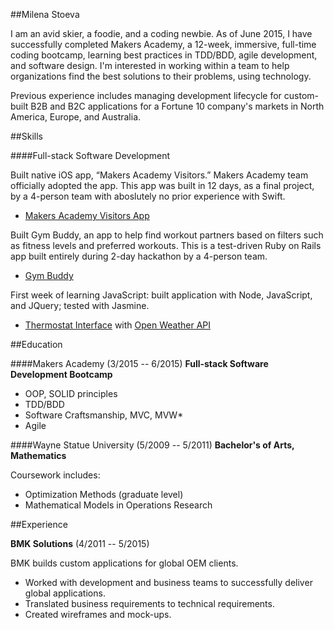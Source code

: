 ##Milena Stoeva

I am an avid skier, a foodie, and a coding newbie. As of June 2015, I have successfully completed Makers Academy, a 12-week, immersive, full-time coding bootcamp, learning best practices in TDD/BDD, agile development, and software design. I'm interested in working within a team to help organizations find the best solutions to their problems, using technology.

Previous experience includes managing development lifecycle for custom-built B2B and B2C applications for a Fortune 10 company's markets in North America, Europe, and Australia.

##Skills

####Full-stack Software Development

Built native iOS app, “Makers Academy Visitors.” Makers Academy team officially adopted the app. This app was built in 12 days, as a final project, by a 4-person team with aboslutely no prior experience with Swift.
- [Makers Academy Visitors App](goo.gl/xN6MlD)

Built Gym Buddy, an app to help find workout partners based on filters such as fitness levels and preferred workouts. This is a test-driven Ruby on Rails app built entirely during 2-day hackathon by a 4-person team.
- [Gym Buddy](https://gympal.herokuapp.com/)

First week of learning JavaScript: built application with Node, JavaScript, and JQuery; tested with Jasmine.
- [Thermostat Interface](https://github.com/M1lena/Thermostat_Interface) with [Open Weather API](http://openweathermap.org/api)

##Education

####Makers Academy (3/2015 -- 6/2015)
**Full-stack Software Development Bootcamp**
- OOP, SOLID principles
- TDD/BDD
- Software Craftsmanship, MVC, MVW*
- Agile

####Wayne Statue University (5/2009 -- 5/2011)
**Bachelor's of Arts, Mathematics**

Coursework includes:
- Optimization Methods (graduate level)
- Mathematical Models in Operations Research

##Experience

**BMK Solutions** (4/2011 -- 5/2015)

BMK builds custom applications for global OEM clients.

- Worked with development and business teams to successfully deliver global applications.
- Translated business requirements to technical requirements.
- Created wireframes and mock-ups.
